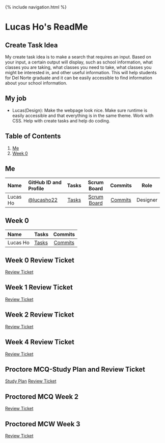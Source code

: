 {%  include navigation.html %}

# Lucas Ho's ReadMe
## Create Task Idea
My create task idea is to make a search that requires an input. Based on your input, a certain output will display, such as school information, what classes you are taking, what classes you need to take, what classes you might be interested in, and other useful information. This will help students for Del Norte graduate and it can be easily accessible to find information about your school information.

## My job
* Lucas(Design): Make the webpage look nice. Make sure runtime is easily accessible and that everything is in the same theme. Work with CSS. Help with create tasks and help do coding.

## Table of Contents
1. [Me](https://github.com/lucasho22/flask_portfolio/blob/main/README.md#me)
2. [Week 0](https://github.com/lucasho22/flask_portfolio/blob/main/README.md#week-0)


## Me
| Name | GitHub ID and Profile | Tasks | Scrum Board | Commits | Role | 
|:-----|:----------------------|:-----:|:-----------:|:-------:|:-------:|
| Lucas Ho | [@lucasho22](https://github.com/lucasho22) | [Tasks](https://github.com/jacksongolding/Nut-Team/issues/assigned/lucasho22) |[Scrum Board](https://github.com/lucasho22/flask_portfolio/projects/1?add_cards_query=is%3Aopen) |[Commits](https://github.com/jacksongolding/Nut-Team/commits?author=lucasho22) | Designer

## Week 0
| Name | Tasks | Commits |
|:-----|:----------------------|:-----:|
| Lucas Ho | [Tasks](https://github.com/lucasho22/flask_portfolio/issues/1) | [Commits](https://github.com/lucasho22/flask_portfolio/issues/2)

## Week 0 Review Ticket
[Review Ticket](https://github.com/lucasho22/flask_portfolio/issues/4)

## Week 1 Review Ticket
[Review Ticket](https://github.com/lucasho22/flask_portfolio/issues/6)

## Week 2 Review Ticket
[Review Ticket](https://github.com/lucasho22/flask_portfolio/issues/9)

## Week 4 Review Ticket
[Review Ticket](https://github.com/lucasho22/flask_portfolio/issues/13)

## Proctore MCQ-Study Plan and Review Ticket
[Study Plan](https://github.com/lucasho22/flask_portfolio/issues/14)
[Review Ticket](https://github.com/lucasho22/flask_portfolio/issues/15)

## Proctored MCQ Week 2
[Review Ticket](https://github.com/lucasho22/flask_portfolio/issues/16)

## Proctored MCW Week 3
[Review Ticket](https://github.com/lucasho22/flask_portfolio/issues/18)
